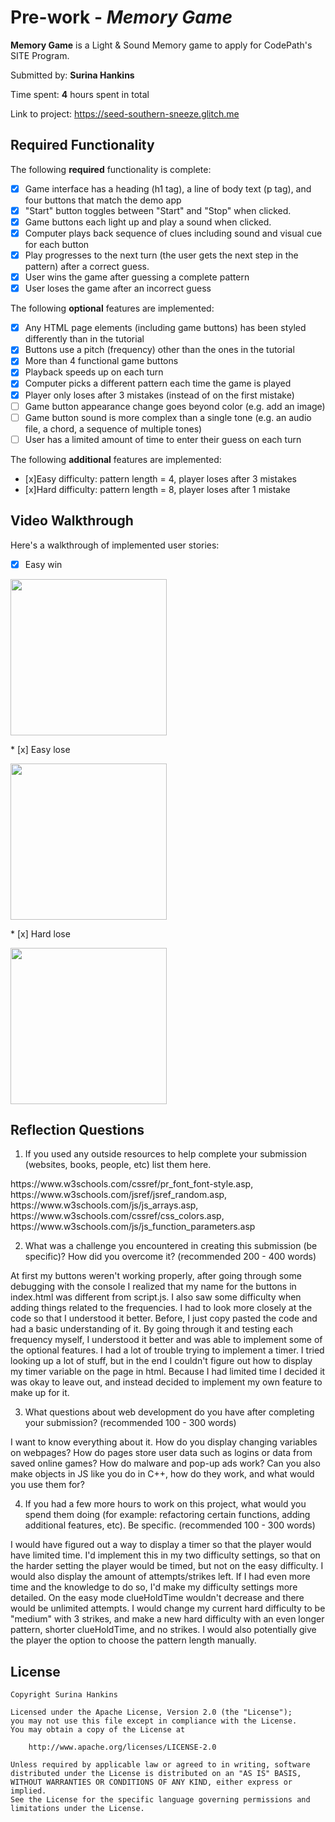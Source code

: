 # Pre-work - *Memory Game*

**Memory Game** is a Light & Sound Memory game to apply for CodePath's SITE Program. 

Submitted by: **Surina Hankins**

Time spent: **4** hours spent in total

Link to project: https://seed-southern-sneeze.glitch.me

## Required Functionality

The following **required** functionality is complete:

* [x] Game interface has a heading (h1 tag), a line of body text (p tag), and four buttons that match the demo app
* [x] "Start" button toggles between "Start" and "Stop" when clicked. 
* [x] Game buttons each light up and play a sound when clicked. 
* [x] Computer plays back sequence of clues including sound and visual cue for each button
* [x] Play progresses to the next turn (the user gets the next step in the pattern) after a correct guess. 
* [x] User wins the game after guessing a complete pattern
* [x] User loses the game after an incorrect guess

The following **optional** features are implemented:

* [x] Any HTML page elements (including game buttons) has been styled differently than in the tutorial
* [x] Buttons use a pitch (frequency) other than the ones in the tutorial
* [x] More than 4 functional game buttons
* [x] Playback speeds up on each turn
* [x] Computer picks a different pattern each time the game is played
* [x] Player only loses after 3 mistakes (instead of on the first mistake)
* [ ] Game button appearance change goes beyond color (e.g. add an image)
* [ ] Game button sound is more complex than a single tone (e.g. an audio file, a chord, a sequence of multiple tones)
* [ ] User has a limited amount of time to enter their guess on each turn

The following **additional** features are implemented:

- [x]Easy difficulty: pattern length = 4, player loses after 3 mistakes
- [x]Hard difficulty: pattern length = 8, player loses after 1 mistake

## Video Walkthrough

Here's a walkthrough of implemented user stories:
* [x] Easy win
<div>
<p>
<img src="http://g.recordit.co/3sMTcBtErE.gif" width=250><br>
</p>
</div>
* [x] Easy lose
<div>
<p>
<img src="http://g.recordit.co/JefcutXy0P.gif" width=250><br>
</p>
 </div>
* [x] Hard lose 
<div>
<p>
<img src="http://g.recordit.co/UeFdm1zaiu.gif" width=250><br>
</p>
 </div>


## Reflection Questions
1. If you used any outside resources to help complete your submission (websites, books, people, etc) list them here. 
<p> https://www.w3schools.com/cssref/pr_font_font-style.asp, https://www.w3schools.com/jsref/jsref_random.asp, https://www.w3schools.com/js/js_arrays.asp, https://www.w3schools.com/cssref/css_colors.asp, https://www.w3schools.com/js/js_function_parameters.asp
</p>

2. What was a challenge you encountered in creating this submission (be specific)? How did you overcome it? (recommended 200 - 400 words) 
<p>
At first my buttons weren't working properly, after going through some debugging with the console I realized that my name for the buttons in index.html was different from script.js. I also saw some difficulty when adding things related to the frequencies. I had to look more closely at the code so that I understood it better. Before, I just copy pasted the code and had a basic understanding of it. By going through it and testing each frequency myself, I understood it better and was able to implement some of the optional features. I had a lot of trouble trying to implement a timer. I tried looking up a lot of stuff, but in the end I couldn't figure out how to display my timer variable on the page in html. Because I had limited time I decided it was okay to leave out, and instead decided to implement my own feature to make up for it.
 </p>

3. What questions about web development do you have after completing your submission? (recommended 100 - 300 words) 
<p>
I want to know everything about it. How do you display changing variables on webpages? How do pages store user data such as logins or data from saved online games? How do malware and pop-up ads work? Can you also make objects in JS like you do in C++, how do they work, and what would you use them for?
</p>

4. If you had a few more hours to work on this project, what would you spend them doing (for example: refactoring certain functions, adding additional features, etc). Be specific. (recommended 100 - 300 words) 
<p>
I would have figured out a way to display a timer so that the player would have limited time. I'd implement this in my two difficulty settings, so that on the harder setting the player would be timed, but not on the easy difficulty. I would also display the amount of attempts/strikes left. If I had even more time and the knowledge to do so, I'd make my difficulty settings more detailed. On the easy mode clueHoldTime wouldn't decrease and there would be unlimited attempts. I would change my current hard difficulty to be "medium" with 3 strikes, and make a new hard difficulty with an even longer pattern, shorter clueHoldTime, and no strikes. I would also potentially give the player the option to choose the pattern length manually.
</p>



## License

    Copyright Surina Hankins

    Licensed under the Apache License, Version 2.0 (the "License");
    you may not use this file except in compliance with the License.
    You may obtain a copy of the License at

        http://www.apache.org/licenses/LICENSE-2.0

    Unless required by applicable law or agreed to in writing, software
    distributed under the License is distributed on an "AS IS" BASIS,
    WITHOUT WARRANTIES OR CONDITIONS OF ANY KIND, either express or implied.
    See the License for the specific language governing permissions and
    limitations under the License.
